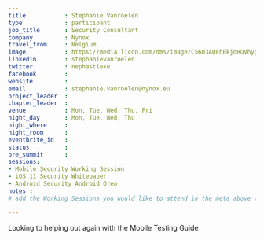 ```yaml
---
title           : Stephanie Vanroelen
type            : participant
job_title       : Security Consultant
company         : Nynox
travel_from     : Belgium
image           : https://media.licdn.com/dms/image/C5603AQEhBkjdHQVhyg/profile-displayphoto-shrink_200_200/0?e=1533168000&v=beta&t=PaerorKXOlHbT5wNgUjTuyo70hxjL9SUvGycCC1-5iw
linkedin        : stephanievanroelen
twitter         : nephastieke
facebook        :
website         :
email           : stephanie.vanroelen@nynox.eu
project_leader  : 
chapter_leader  :
venue           : Mon, Tue, Wed, Thu, Fri
night_day       : Mon, Tue, Wed, Thu
night_where     : 
night_room      : 
eventbrite_id   :
status          : 
pre_summit      : 
sessions: 
- Mobile Security Working Session
- iOS 11 Security Whitepaper
- Android Security Android Oreo
notes :
# add the Working Sessions you would like to attend in the meta above (use the session's title) e.g. sessions (one per line): 

---
```


<!-- put more details about participant here -->
Looking to helping out again with the Mobile Testing Guide
